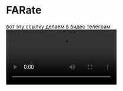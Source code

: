 # FARate
вот эту ссылку делаем в видео телеграм <video controls src="https://api.telegram.org/file/bot8228104804:AAG5ngi3-TGe3eIIP1PT7-L7Zky3AuLtW4s/videos/file_1.MOV" title="Title"></video>